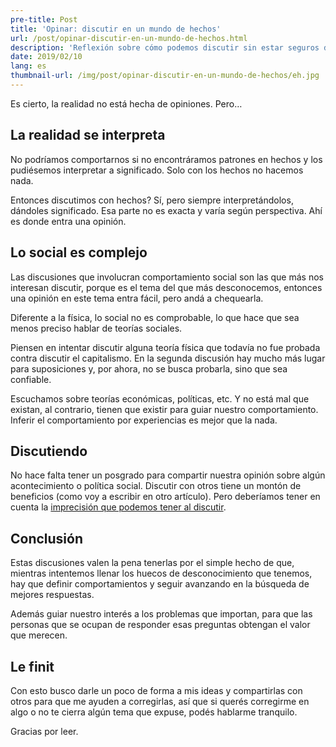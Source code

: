 ```yaml
---
pre-title: Post
title: 'Opinar: discutir en un mundo de hechos'
url: /post/opinar-discutir-en-un-mundo-de-hechos.html
description: 'Reflexión sobre cómo podemos discutir sin estar seguros de lo que hablamos'
date: 2019/02/10
lang: es
thumbnail-url: /img/post/opinar-discutir-en-un-mundo-de-hechos/eh.jpg
---
```


Es cierto, la realidad no está hecha de opiniones. Pero…

## La realidad se interpreta

No podríamos comportarnos si no encontráramos patrones en hechos y los pudiésemos interpretar a significado. Solo con los hechos no hacemos nada.

Entonces discutimos con hechos? Sí, pero siempre interpretándolos, dándoles significado. Esa parte no es exacta y varía según perspectiva. Ahí es donde entra una opinión.

## Lo social es complejo

Las discusiones que involucran comportamiento social son las que más nos interesan discutir, porque es el tema del que más desconocemos, entonces una opinión en este tema entra fácil, pero andá a chequearla.

Diferente a la física, lo social no es comprobable, lo que hace que sea menos preciso hablar de teorías sociales.

Piensen en intentar discutir alguna teoría física que todavía no fue probada contra discutir el capitalismo. En la segunda discusión hay mucho más lugar para suposiciones y, por ahora, no se busca probarla, sino que sea confiable.

Escuchamos sobre teorías económicas, políticas, etc. Y no está mal que existan, al contrario, tienen que existir para guiar nuestro comportamiento. Inferir el comportamiento por experiencias es mejor que la nada.

## Discutiendo

No hace falta tener un posgrado para compartir nuestra opinión sobre algún acontecimiento o política social. Discutir con otros tiene un montón de beneficios (como voy a escribir en otro artículo). Pero deberíamos tener en cuenta la [imprecisión que podemos tener al discutir](/post/opiniones-imprecision/).

## Conclusión

Estas discusiones valen la pena tenerlas por el simple hecho de que, mientras intentemos llenar los huecos de desconocimiento que tenemos, hay que definir comportamientos y seguir avanzando en la búsqueda de mejores respuestas.

Además guiar nuestro interés a los problemas que importan, para que las personas que se ocupan de responder esas preguntas obtengan el valor que merecen.

## Le finit

Con esto busco darle un poco de forma a mis ideas y compartirlas con otros para que me ayuden a corregirlas, así que si querés corregirme en algo o no te cierra algún tema que expuse, podés hablarme tranquilo.

Gracias por leer.
